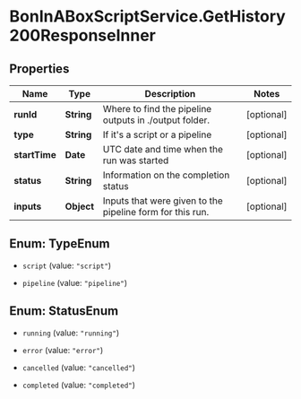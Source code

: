 # BonInABoxScriptService.GetHistory200ResponseInner

## Properties

Name | Type | Description | Notes
------------ | ------------- | ------------- | -------------
**runId** | **String** | Where to find the pipeline outputs in ./output folder. | [optional] 
**type** | **String** | If it&#39;s a script or a pipeline | [optional] 
**startTime** | **Date** | UTC date and time when the run was started | [optional] 
**status** | **String** | Information on the completion status | [optional] 
**inputs** | **Object** | Inputs that were given to the pipeline form for this run. | [optional] 



## Enum: TypeEnum


* `script` (value: `"script"`)

* `pipeline` (value: `"pipeline"`)





## Enum: StatusEnum


* `running` (value: `"running"`)

* `error` (value: `"error"`)

* `cancelled` (value: `"cancelled"`)

* `completed` (value: `"completed"`)




